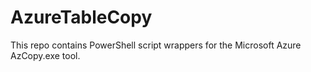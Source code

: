 # AzureTableCopy
This repo contains PowerShell script wrappers for the Microsoft Azure AzCopy.exe tool.  
